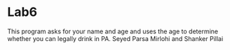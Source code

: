 # Lab6
This program asks for your name and age and uses the age to determine whether you can legally drink in PA.
Seyed Parsa Mirlohi and Shanker Pillai
